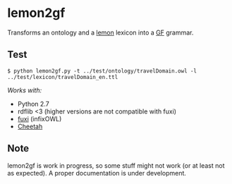 # lemon2gf

Transforms an ontology and a <a href="http://lemon-model.net/">lemon</a> lexicon into a <a href="http://www.grammaticalframework.org">GF</a> grammar.

## Test
```
$ python lemon2gf.py -t ../test/ontology/travelDomain.owl -l ../test/lexicon/travelDomain_en.ttl
```

*Works with:*

* Python 2.7
* rdflib <3 (higher versions are not compatible with fuxi)
* <a href="http://code.google.com/p/fuxi/">fuxi</a> (infixOWL)
* <a href="http://www.cheetahtemplate.org/">Cheetah</a>

## Note

lemon2gf is work in progress, so some stuff might not work (or at least not as expected). A proper documentation is under development.
